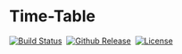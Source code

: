 # Time-Table

[![Build Status](https://img.shields.io/badge/build-passing-brightgreen.svg?maxAge=3600&&style=flat)](https://github.com/SiddharthSaxena/Time-Table)&nbsp;&nbsp;[![Github Release](https://img.shields.io/badge/release-v1.0-red.svg?maxAge=3600&style=flat)](https://github.com/SiddharthSaxena/Time-Table/releases/tag/v1.0)&nbsp;&nbsp;[![License](https://img.shields.io/badge/license-GPL--3.0-blue.svg?maxAge=3600&&style=flat)](https://github.com/SiddharthSaxena/Time-Table/blob/master/LICENSE)
